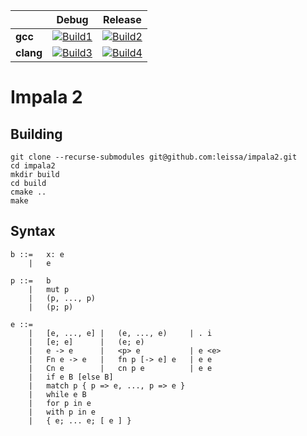 |                   | Debug             | Release           |
|-------------------|-------------------|-------------------|
| **gcc**           | [![Build1][1]][5] | [![Build2][2]][5] |
| **clang**         | [![Build3][3]][5] | [![Build4][4]][5] |

[1]: https://travis-matrix-badges.herokuapp.com/repos/leissa/impala2/branches/master/1
[2]: https://travis-matrix-badges.herokuapp.com/repos/leissa/impala2/branches/master/2
[3]: https://travis-matrix-badges.herokuapp.com/repos/leissa/impala2/branches/master/3
[4]: https://travis-matrix-badges.herokuapp.com/repos/leissa/impala2/branches/master/4
[5]: https://travis-ci.org/leissa/impala2/

# Impala 2

## Building

```
git clone --recurse-submodules git@github.com:leissa/impala2.git
cd impala2
mkdir build
cd build
cmake ..
make
```

## Syntax

```
b ::=   x: e
    |   e

p ::=   b
    |   mut p
    |   (p, ..., p)
    |   (p; p)

e ::=
    |   [e, ..., e] |   (e, ..., e)     | . i
    |   [e; e]      |   (e; e)
    |   e -> e      |   <p> e           | e <e>
    |   Fn e -> e   |   fn p [-> e] e   | e e
    |   Cn e        |   cn p e          | e e
    |   if e B [else B]
    |   match p { p => e, ..., p => e }
    |   while e B
    |   for p in e
    |   with p in e
    |   { e; ... e; [ e ] }
```
